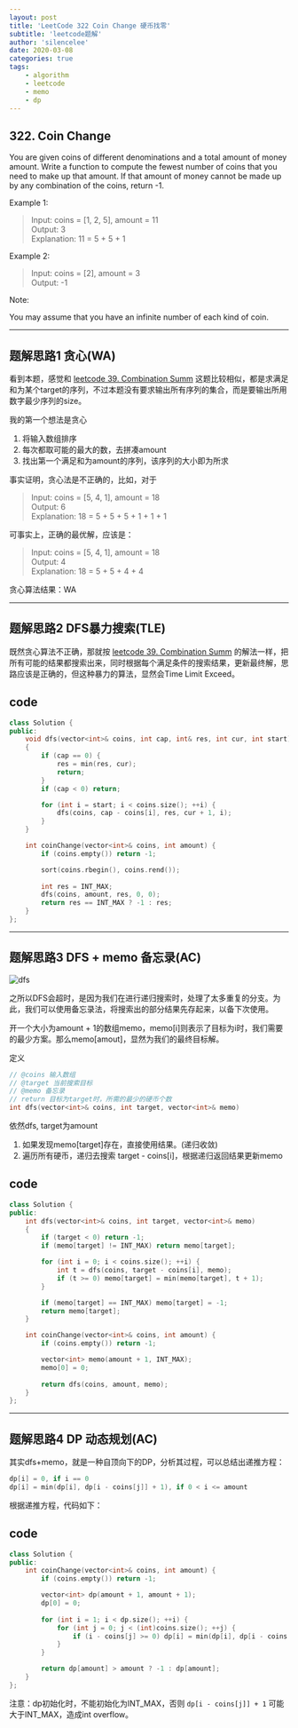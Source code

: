 ```yaml
---
layout: post
title: 'LeetCode 322 Coin Change 硬币找零'
subtitle: 'leetcode题解'
author: 'silencelee'
date: 2020-03-08
categories: true
tags: 
    - algorithm
    - leetcode
    - memo
    - dp
---
```


## 322. Coin Change

You are given coins of different denominations and a total amount of money amount. Write a function to compute the fewest number of coins that you need to make up that amount. If that amount of money cannot be made up by any combination of the coins, return -1.

Example 1:

> Input: coins = [1, 2, 5], amount = 11  
Output: 3  
Explanation: 11 = 5 + 5 + 1

Example 2:

> Input: coins = [2], amount = 3  
Output: -1


Note:

You may assume that you have an infinite number of each kind of coin.

---

## 题解思路1 贪心(WA)

看到本题，感觉和 [leetcode 39. Combination Summ](https://leetcode.com/problems/combination-sum) 这题比较相似，都是求满足和为某个target的序列，不过本题没有要求输出所有序列的集合，而是要输出所用数字最少序列的size。

我的第一个想法是贪心

1. 将输入数组排序
2. 每次都取可能的最大的数，去拼凑amount
3. 找出第一个满足和为amount的序列，该序列的大小即为所求

事实证明，贪心法是不正确的，比如，对于

> Input: coins = [5, 4, 1], amount = 18  
Output:  6  
Explanation: 18 = 5 + 5 + 5 + 1 + 1 + 1

可事实上，正确的最优解，应该是：

> Input: coins = [5, 4, 1], amount = 18  
Output:  4  
Explanation: 18 = 5 + 5 + 4 + 4

贪心算法结果：WA

---

## 题解思路2 DFS暴力搜索(TLE)

既然贪心算法不正确，那就按 [leetcode 39. Combination Summ](https://leetcode.com/problems/combination-sum) 的解法一样，把所有可能的结果都搜索出来，同时根据每个满足条件的搜索结果，更新最终解，思路应该是正确的，但这种暴力的算法，显然会Time Limit Exceed。

## code
```cpp
class Solution {
public:
    void dfs(vector<int>& coins, int cap, int& res, int cur, int start)
    {
        if (cap == 0) {
            res = min(res, cur);
            return;
        }
        if (cap < 0) return;

        for (int i = start; i < coins.size(); ++i) {
            dfs(coins, cap - coins[i], res, cur + 1, i);
        }
    }

    int coinChange(vector<int>& coins, int amount) {
        if (coins.empty()) return -1;

        sort(coins.rbegin(), coins.rend());
        
        int res = INT_MAX;
        dfs(coins, amount, res, 0, 0);
        return res == INT_MAX ? -1 : res;
    }
};
```
---
## 题解思路3 DFS + memo 备忘录(AC)

![dfs](https://pic.leetcode-cn.com/32128c822b67e7a851e78165e4498d71519c5ba7c1476e60f7d9e8c2df7487b0-%E5%B1%8F%E5%B9%95%E5%BF%AB%E7%85%A7%202020-03-08%2010.33.52.png)


之所以DFS会超时，是因为我们在进行递归搜索时，处理了太多重复的分支。为此，我们可以使用备忘录法，将搜索出的部分结果先存起来，以备下次使用。

开一个大小为amount + 1的数组memo，memo[i]则表示了目标为i时，我们需要的最少方案。那么memo[amout]，显然为我们的最终目标解。

定义
```cpp
// @coins 输入数组
// @target 当前搜索目标
// @memo 备忘录
// return 目标为target时，所需的最少的硬币个数
int dfs(vector<int>& coins, int target, vector<int>& memo)
```

依然dfs, target为amount
1. 如果发现memo[target]存在，直接使用结果。(递归收敛)
2. 遍历所有硬币，递归去搜索 target - coins[i]，根据递归返回结果更新memo

## code
```cpp
class Solution {
public:
    int dfs(vector<int>& coins, int target, vector<int>& memo)
    {
        if (target < 0) return -1;
        if (memo[target] != INT_MAX) return memo[target];

        for (int i = 0; i < coins.size(); ++i) {
            int t = dfs(coins, target - coins[i], memo);
            if (t >= 0) memo[target] = min(memo[target], t + 1);
        }

        if (memo[target] == INT_MAX) memo[target] = -1;
        return memo[target];
    }

    int coinChange(vector<int>& coins, int amount) {
        if (coins.empty()) return -1;

        vector<int> memo(amount + 1, INT_MAX);
        memo[0] = 0;
        
        return dfs(coins, amount, memo);
    }
};
```

---

## 题解思路4 DP 动态规划(AC)

其实dfs+memo，就是一种自顶向下的DP，分析其过程，可以总结出递推方程：

```cpp
dp[i] = 0, if i == 0  
dp[i] = min(dp[i], dp[i - coins[j]] + 1), if 0 < i <= amount
```

根据递推方程，代码如下：

## code
```cpp
class Solution {
public:
    int coinChange(vector<int>& coins, int amount) {
        if (coins.empty()) return -1;

        vector<int> dp(amount + 1, amount + 1);
        dp[0] = 0;
        
        for (int i = 1; i < dp.size(); ++i) {
            for (int j = 0; j < (int)coins.size(); ++j) {
                if (i - coins[j] >= 0) dp[i] = min(dp[i], dp[i - coins[j]] + 1);
            }
        }

        return dp[amount] > amount ? -1 : dp[amount];
    }
};
```
注意：dp初始化时，不能初始化为INT_MAX，否则 ```dp[i - coins[j]] + 1``` 可能大于INT_MAX，造成int overflow。
